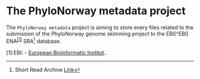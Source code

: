 # The PhyloNorway metadata project

The `PhyloNorway metadata` project is aiming to store every files related to the submission of the PhyloNorway genome skimming project to the EBI[^EBI] ENA<sup>[[1]](#EBI)</sup> SRA[^SRA] database.

<a name="EBI">[1]</a>:EBI: - [European Bioinformatic Institut](https://ebi.ac.uk)..

[^ENA]:
[^SRA]: Short Read Archive [Link](https://ebi.ac.uk)
